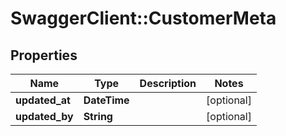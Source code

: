 # SwaggerClient::CustomerMeta

## Properties
Name | Type | Description | Notes
------------ | ------------- | ------------- | -------------
**updated_at** | **DateTime** |  | [optional] 
**updated_by** | **String** |  | [optional] 

